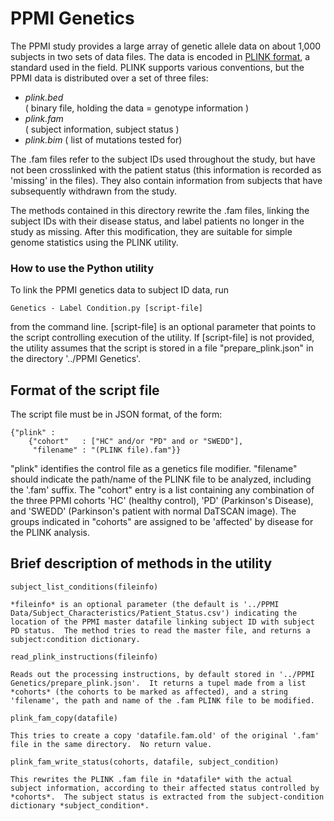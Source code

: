 PPMI Genetics
=============

The PPMI study provides a large array of genetic allele data on about 1,000 subjects in two sets of data files.  The data is encoded in [PLINK format](http://pngu.mgh.harvard.edu/~purcell/plink/), a standard used in the field.  PLINK supports various conventions, but the PPMI data is distributed over a set of three files:

*   *plink.bed*      
	( binary file, holding the data = genotype information )
*   *plink.fam*      
	( subject information, subject status ) 
*   *plink.bim*
    ( list of mutations tested for)

The .fam files refer to the subject IDs used throughout the study, but have not been crosslinked with the patient status (this information is recorded as 'missing' in the files).  They also contain information from subjects that have subsequently withdrawn from the study.

The methods contained in this directory rewrite the .fam files, linking the subject IDs with their disease status, and label patients no longer in the study as missing.  After this modification, they are suitable for simple genome statistics using the PLINK utility.

### How to use the Python utility

To link the PPMI genetics data to subject ID data, run 

	Genetics - Label Condition.py [script-file]

from the command line.  [script-file] is an optional parameter that points to the script controlling execution of the utility.  If [script-file] is not provided, the utility assumes that the script is stored in a file "prepare_plink.json" in the directory '../PPMI Genetics'.

## Format of the script file

The script file must be in JSON format, of the form:

	{"plink" :
		{"cohort"   : ["HC" and/or "PD" and or "SWEDD"],
	 	 "filename" : "(PLINK file).fam"}}

"plink" identifies the control file as a genetics file modifier.  "filename" should indicate the path/name of the PLINK file to be analyzed, including the '.fam' suffix.  The "cohort" entry is a list containing any combination of the three PPMI cohorts 'HC' (healthy control), 'PD' (Parkinson's Disease), and 'SWEDD' (Parkinson's patient with normal DaTSCAN image).  The groups indicated in "cohorts" are assigned to be 'affected' by disease for the PLINK analysis.

## Brief description of methods in the utility

	subject_list_conditions(fileinfo)

	*fileinfo* is an optional parameter (the default is '../PPMI Data/Subject_Characteristics/Patient_Status.csv') indicating the location of the PPMI master datafile linking subject ID with subject PD status.  The method tries to read the master file, and returns a subject:condition dictionary.

	read_plink_instructions(fileinfo)

	Reads out the processing instructions, by default stored in '../PPMI Genetics/prepare_plink.json'.  It returns a tupel made from a list *cohorts* (the cohorts to be marked as affected), and a string 'filename', the path and name of the .fam PLINK file to be modified.

	plink_fam_copy(datafile)

	This tries to create a copy 'datafile.fam.old' of the original '.fam' file in the same directory.  No return value.

	plink_fam_write_status(cohorts, datafile, subject_condition)

	This rewrites the PLINK .fam file in *datafile* with the actual subject information, according to their affected status controlled by *cohorts*.  The subject status is extracted from the subject-condition dictionary *subject_condition*.